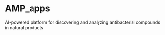 # AMP_apps
 AI-powered platform for discovering and analyzing antibacterial compounds in natural products
